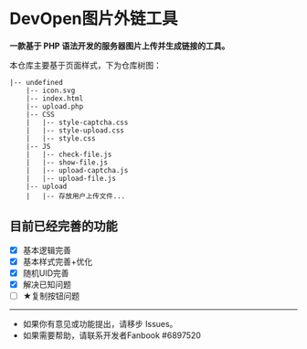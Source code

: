 # DevOpen图片外链工具

**一款基于 PHP 语法开发的服务器图片上传并生成链接的工具。**

本仓库主要基于页面样式，下为仓库树图：
```
|-- undefined
    |-- icon.svg
    |-- index.html
    |-- upload.php
    |-- CSS
    |   |-- style-captcha.css
    |   |-- style-upload.css
    |   |-- style.css
    |-- JS
    |   |-- check-file.js
    |   |-- show-file.js
    |   |-- upload-captcha.js
    |   |-- upload-file.js
    |-- upload
    |   |-- 存放用户上传文件...

```
## 目前已经完善的功能

- [x] 基本逻辑完善
- [x] 基本样式完善+优化
- [x] 随机UID完善
- [x] 解决已知问题
- [ ] ★复制按钮问题
---
- 如果你有意见或功能提出，请移步 Issues。
- 如果需要帮助，请联系开发者Fanbook #6897520
